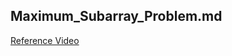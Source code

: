 ## Maximum_Subarray_Problem.md

[Reference Video](https://drive.google.com/drive/folders/1L4cIwJbxAfYYz5aE7WhZ36QrEpp220Up?usp=sharing)
